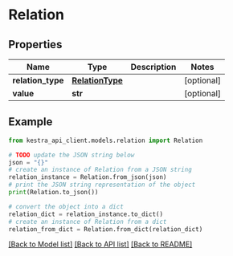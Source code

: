 # Relation


## Properties

Name | Type | Description | Notes
------------ | ------------- | ------------- | -------------
**relation_type** | [**RelationType**](RelationType.md) |  | [optional] 
**value** | **str** |  | [optional] 

## Example

```python
from kestra_api_client.models.relation import Relation

# TODO update the JSON string below
json = "{}"
# create an instance of Relation from a JSON string
relation_instance = Relation.from_json(json)
# print the JSON string representation of the object
print(Relation.to_json())

# convert the object into a dict
relation_dict = relation_instance.to_dict()
# create an instance of Relation from a dict
relation_from_dict = Relation.from_dict(relation_dict)
```
[[Back to Model list]](../README.md#documentation-for-models) [[Back to API list]](../README.md#documentation-for-api-endpoints) [[Back to README]](../README.md)


